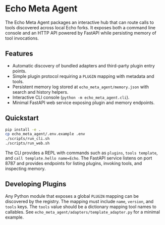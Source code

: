 # Echo Meta Agent

The Echo Meta Agent packages an interactive hub that can route calls to tools
discovered across local Echo forks. It exposes both a command line console and
an HTTP API powered by FastAPI while persisting memory of tool invocations.

## Features

- Automatic discovery of bundled adapters and third-party plugin entry points.
- Simple plugin protocol requiring a `PLUGIN` mapping with metadata and tools.
- Persistent memory log stored at `echo_meta_agent/memory.json` with search and
  history helpers.
- Interactive CLI console (`python -m echo_meta_agent.cli`).
- Minimal FastAPI web service exposing plugin and memory endpoints.

## Quickstart

```bash
pip install -e .
cp echo_meta_agent/.env.example .env
./scripts/run_cli.sh
./scripts/run_web.sh
```

The CLI provides a REPL with commands such as `plugins`, `tools template`, and
`call template.hello name=Echo`. The FastAPI service listens on port 8787 and
provides endpoints for listing plugins, invoking tools, and inspecting memory.

## Developing Plugins

Any Python module that exposes a global `PLUGIN` mapping can be discovered by
the registry. The mapping must include `name`, `version`, and `tools` keys. The
`tools` value should be a dictionary mapping tool names to callables. See
`echo_meta_agent/adapters/template_adapter.py` for a minimal example.
